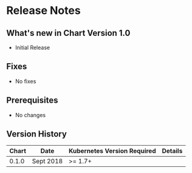 # Release Notes

## What's new in Chart Version 1.0

- Initial Release

## Fixes

- No fixes

## Prerequisites

- No changes

## Version History

| Chart | Date      | Kubernetes Version Required | Details |
| ----- | --------- | --------------------------- | ------- |
| 0.1.0 | Sept 2018 | >= 1.7+                     |         |    
